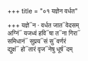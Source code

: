 +++
title = "०१ यज्ञेन वर्धत"

+++
यज्ञे᳓न · वर्धत जात᳓वेदसम्  
अग्निं᳓ यजध्वं हवि᳓षा त᳓ना गिरा᳓  
समिधानं᳓ सुप्रय᳓सं सु᳓वर्णरं  
द्युक्षं᳓ हो᳓तारं वृज᳓नेषु धूर्ष᳓दम्